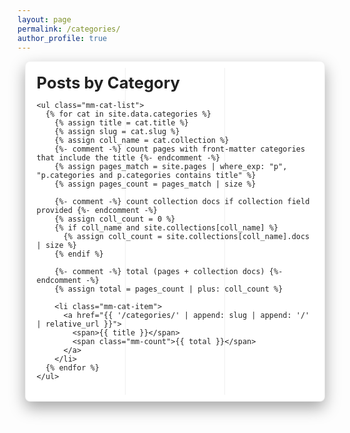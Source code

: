 ```yaml
---
layout: page
permalink: /categories/
author_profile: true
---
```


<style>
/* 네임스페이스: .mm-cat-wrap */
.mm-cat-wrap { padding: 0 0.75rem 2rem; }
.mm-cat-box {
  background: #fff; color:#222; border-radius:8px; padding:1.1rem;
  box-shadow:0 10px 24px rgba(0,0,0,0.35); border:1px solid rgba(0,0,0,0.06);
  position:relative; margin-bottom:2rem;
}
.mm-cat-box h1{ margin:0 0 0.6rem 0; font-size:1.6rem; }

/* grid */
.mm-cat-list{
  display:grid !important;
  grid-template-columns: repeat(3,1fr) !important;
  gap:0 !important; list-style:none !important; margin:0; padding:0;
}
.mm-cat-item{ border-bottom:1px solid rgba(0,0,0,0.06); }
.mm-cat-item a{
  display:flex !important; justify-content:space-between; align-items:center;
  padding:0.75rem 1rem; text-decoration:none !important; color:#222 !important;
  font-weight:700;
}
.mm-cat-item a:hover{ background: rgba(111,195,162,0.06) !important; color:#0b6b49 !important; transform:translateX(2px); }
.mm-count{ color:#777; font-weight:600; margin-left:1rem; }

/* vertical dividers for visual separation */
.mm-cat-box::before, .mm-cat-box::after{
  content:""; position:absolute; top:0.6rem; bottom:0.6rem; width:1px; background:rgba(0,0,0,0.06);
  pointer-events:none;
}
.mm-cat-box::before{ left: calc(33.333% - 0.5px); }
.mm-cat-box::after{ left: calc(66.666% - 0.5px); }

@media (max-width:900px){
  .mm-cat-list{ grid-template-columns: repeat(2,1fr) !important; }
  .mm-cat-box::before, .mm-cat-box::after{ display:none; }
}
@media (max-width:600px){
  .mm-cat-list{ grid-template-columns: repeat(1,1fr) !important; }
}
</style>

<div class="mm-cat-wrap">
  <div class="mm-cat-box">
    <h1>Posts by Category</h1>

    <ul class="mm-cat-list">
      {% for cat in site.data.categories %}
        {% assign title = cat.title %}
        {% assign slug = cat.slug %}
        {% assign coll_name = cat.collection %}
        {%- comment -%} count pages with front-matter categories that include the title {%- endcomment -%}
        {% assign pages_match = site.pages | where_exp: "p", "p.categories and p.categories contains title" %}
        {% assign pages_count = pages_match | size %}

        {%- comment -%} count collection docs if collection field provided {%- endcomment -%}
        {% assign coll_count = 0 %}
        {% if coll_name and site.collections[coll_name] %}
          {% assign coll_count = site.collections[coll_name].docs | size %}
        {% endif %}

        {%- comment -%} total (pages + collection docs) {%- endcomment -%}
        {% assign total = pages_count | plus: coll_count %}

        <li class="mm-cat-item">
          <a href="{{ '/categories/' | append: slug | append: '/' | relative_url }}">
            <span>{{ title }}</span>
            <span class="mm-count">{{ total }}</span>
          </a>
        </li>
      {% endfor %}
    </ul>
  </div>
</div>
